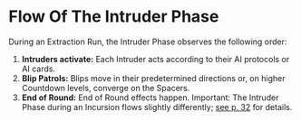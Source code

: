 # Flow Of The Intruder Phase

During an Extraction Run, the Intruder Phase observes the following order:

1. **Intruders activate:** Each Intruder acts according
to their AI protocols or AI cards.
2. **Blip Patrols:** Blips move in their predetermined
directions or, on higher Countdown levels, converge
on the Spacers.
3. **End of Round:** End of Round effects happen.
Important: The Intruder Phase during an Incursion
flows slightly differently; [see p. 32](incursions.md) for details.